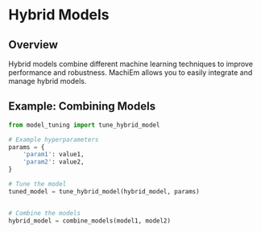 # Hybrid Models

## Overview
Hybrid models combine different machine learning techniques to improve performance and robustness. MachiEm allows you to easily integrate and manage hybrid models.

## Example: Combining Models

```python
from model_tuning import tune_hybrid_model

# Example hyperparameters
params = {
    'param1': value1,
    'param2': value2,
}

# Tune the model
tuned_model = tune_hybrid_model(hybrid_model, params)


# Combine the models
hybrid_model = combine_models(model1, model2)
